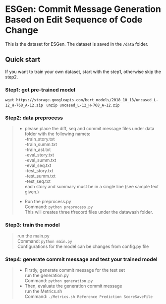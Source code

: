 # ESGen: Commit Message Generation Based on Edit Sequence of Code Change

This is the dataset for ESGen. The dataset is saved in the ```/data``` folder.

## Quick start
If you want to train your own dataset, start with the step1, otherwise skip the step2.

### Step1: get pre-trained model

```wget https://storage.googleapis.com/bert_models/2018_10_18/uncased_L-12_H-768_A-12.zip ```
```unzip uncased_L-12_H-768_A-12.zip```

### Step2: data preprocess
> + please place the diff, seq and commit message files under data folder with the following names:<br>
>-train_story.txt <br>
>-train_summ.txt <br>
-train_ast.txt <br>
-eval_story.txt <br>
-eval_summ.txt <br>
-eval_seq.txt <br>
-test_story.txt <br>
-test_summ.txt <br>
-test_seq.txt <br>
> each story and summary must be in a single line (see sample text given.)
>
> + Run the preprocess.py <br>
Command: ```python preprocess.py```<br>
This will creates three tfrecord files under the datawash folder.

### Step3: train the model
> run the main.py <br>
Command: ```python main.py``` <br>
Configurations for the model can be changes from config.py file

### Step4: generate commit message and test your trained model
> + Firstly, generate commit message for the test set <br>
> run the generation.py <br>
> Command: ```python generation.py```
> + Then, evaluate the generation commit message<br>
> run the Metrics.sh <br>
> Command: ```./Metrics.sh Reference Prediction ScoreSaveFile```


